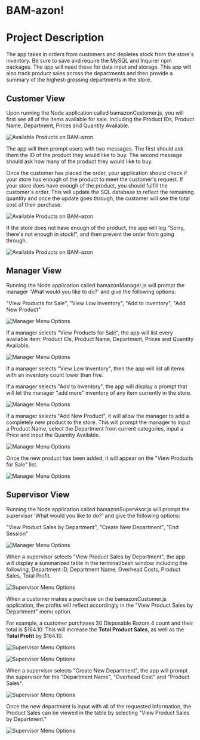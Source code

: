 <h1>BAM-azon!</h1>
<h1>Project Description</h1>

The app takes in orders from customers and depletes stock from the store's inventory. Be sure to save and require the MySQL and Inquirer npm packages.  The app will need these for data input and storage.  This app will also track product sales across the departments and then provide a summary of the highest-grossing departments in the store.

<h2> Customer View </h2>

Upon running the Node application called bamazonCustomer.js, you will first see all of the items available for sale. Including the Product IDs, Product Name, Department, Prices and Quantity Available.

![Available Products on BAM-azon](../master/images/productlist.png)

The app will then prompt users with two messages.  The first should ask them the ID of the product they would like to buy.
The second message should ask how many of the product they would like to buy.

Once the customer has placed the order, your application should check if your store has enough of the product to meet the customer's request.  If your store does have enough of the product, you should fulfill the customer's order.  This will update the SQL database to reflect the remaining quantity and once the update goes through, the customer will see the total cost of their purchase.

![Available Products on BAM-azon](../master/images/purchaseproduct.png)

If the store does not have enough of the product, the app will log "Sorry, there's not enough in stock!", and then prevent the order from going through.

![Available Products on BAM-azon](../master/images/qtyexceedsavail.png)


<h2> Manager View </h2>

Running the Node application called bamazonManager.js will prompt the manager 'What would you like to do?' and give the following options:

"View Products for Sale", "View Low Inventory", "Add to Inventory", "Add New Product"

![Manager Menu Options](../master/images/managermenu.png)

If a manager selects "View Products for Sale", the app will list every available item: Product IDs, Product Name, Department, Prices and Quantity Available.

![Manager Menu Options](../master/images/viewproducts.png)

If a manager selects "View Low Inventory", then the app will list all items with an inventory count lower than five.

If a manager selects "Add to Inventory", the app will display a prompt that will let the manager "add more" inventory of any item currently in the store.

![Manager Menu Options](../master/images/addtoinventory.png)

If a manager selects "Add New Product", it will allow the manager to add a completely new product to the store. This will prompt the manager to input a Product Name, select the Department from current categories, input a Price and input the Quantity Available.

![Manager Menu Options](../master/images/addnewproduct.png)

Once the new product has been added, it will appear on the "View Products for Sale" list.

![Manager Menu Options](../master/images/UpdatedProductList.png)

<h2>Supervisor View</h2>

Running the Node application called bamazonSupervisor.js will prompt the supervisor 'What would you like to do?' and give the following options:

"View Product Sales by Department", "Create New Department", "End Session"

![Manager Menu Options](../master/images/supervisormenu.png)

When a supervisor selects "View Product Sales by Department", the app will display a summarized table in the terminal/bash window including the following, Department ID, Department Name, Overhead Costs, Product Sales, Total Profit.

![Supervisor Menu Options](../master/images/productsalesbydept.png)

When a customer makes a purchase on the bamazonCustomer.js application, the profits will reflect accordingly in the "View Product Sales by Department" menu option.

For example, a customer purchases 30 Disposable Razors 4 count and their total is $164.10.  This will increase the <b>Total Product Sales</b>, as well as the <b>Total Profit</b> by $164.10.

![Supervisor Menu Options](../master/images/increasebeautyprofits.png)

![Supervisor Menu Options](../master/images/profitincrease.png)

When a supervisor selects "Create New Department", the app will prompt the supervisor for the "Department Name", "Overhead Cost" and "Product Sales".

![Supervisor Menu Options](../master/images/createnewdept.png)

Once the new department is input with all of the requested information, the Product Sales can be viewed in the table by selecting "View Product Sales by Department."

![Supervisor Menu Options](../master/images/newdeptproductsales.png)
